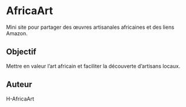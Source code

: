 # AfricaArt

Mini site pour partager des œuvres artisanales africaines et des liens Amazon.

## Objectif
Mettre en valeur l’art africain et faciliter la découverte d’artisans locaux.

## Auteur
H-AfricaArt
